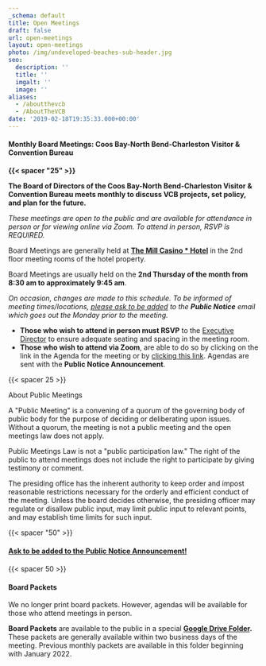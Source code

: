 ```yaml
---
_schema: default
title: Open Meetings
draft: false
url: open-meetings
layout: open-meetings
photo: /img/undeveloped-beaches-sub-header.jpg
seo:
  description: ''
  title: ''
  imgalt: ''
  image: ''
aliases:
  - /aboutthevcb
  - /AboutTheVCB
date: '2019-02-18T19:35:33.000+00:00'
---
```

#### **Monthly Board Meetings: Coos Bay-North Bend-Charleston Visitor & Convention Bureau**

**{{< spacer "25" >}}**

**The Board of Directors of the Coos Bay-North Bend-Charleston Visitor & Convention Bureau meets monthly to discuss VCB projects, set policy, and plan for the future.**

*These meetings are open to the public and are available for attendance in person or for viewing online via Zoom. To attend in person, RSVP is REQUIRED.*

Board Meetings are generally held at [**The Mill Casino \* Hotel**](https://www.themillcasino.com/) in the 2nd floor meeting rooms of the hotel property.

Board Meetings are usually held on the **2nd Thursday of the month from 8:30 am to approximately 9:45 am**.

*On occasion, changes are made to this schedule. To be informed of meeting times/locations,* [*please ask to be added*](mailto:janice@oregonsadventurecoast.com) *to the **Public Notice** email which goes out the Monday prior to the meeting.*

* **Those who wish to attend in person must RSVP** to the [Executive Director](mailto:janice@oregonsadventurecoast.com) to ensure adequate seating and spacing in the meeting room.
* **Those who wish to attend via Zoom**, are able to do so by clicking on the link in the Agenda for the meeting or by [clicking this link](https://us02web.zoom.us/j/81105093209?pwd=ZTFobnJYWFV0UWdvaXJETktBSmNyZz09). Agendas are sent with the **Public Notice Announcement**.

{{< spacer 25 >}}

About Public Meetings

A "Public Meeting" is a convening of a quorum of the governing body of public body for the purpose of deciding or deliberating upon issues. Without a quorum, the meeting is not a public meeting and the open meetings law does not apply.

Public Meetings Law is not a "public participation law." The right of the public to attend meetings does not include the right to participate by giving testimony or comment.

The presiding office has the inherent authority to keep order and impost reasonable restrictions necessary for the orderly and efficient conduct of the meeting. Unless the board decides otherwise, the presiding officer may regulate or disallow public input, may limit public input to relevant points, and may establish time limits for such input.

{{< spacer "50" >}}

#### [**Ask to be added to the Public Notice Announcement!**](mailto:janice@oregonsadventurecoast.com "Add me to the Public Notice Announcement")

{{< spacer 50 >}}<img width="15" title="Click and drag to move" height="15" role="presentation" draggable="true" style="color: var(--color-carbon); font-family: var(--font-family); letter-spacing: 0.01rem;" src="data:image/gif;base64,R0lGODlhAQABAPABAP///wAAACH5BAEKAAAALAAAAAABAAEAAAICRAEAOw==" /><img width="15" title="Click and drag to move" height="15" role="presentation" draggable="true" style="color: var(--color-carbon); font-family: var(--font-family); letter-spacing: 0.01rem;" src="data:image/gif;base64,R0lGODlhAQABAPABAP///wAAACH5BAEKAAAALAAAAAABAAEAAAICRAEAOw==" />

#### Board Packets

We no longer print board packets. However, agendas will be available for those who attend meetings in person.

**Board Packets** are available to the public in a special [**Google Drive Folder**](https://drive.google.com/drive/folders/1OZvnu7mJjgkQspZnEG-Ab3wPahsx0O-Q?usp=sharing)**.** These packets are generally available within two business days of the meeting. Previous monthly packets are available in this folder beginning with January 2022.